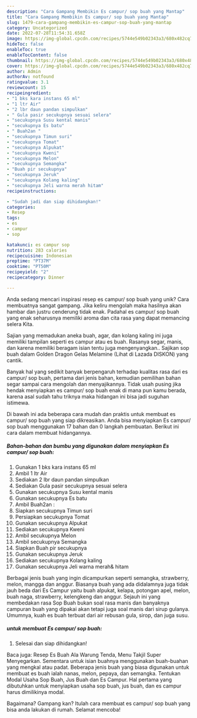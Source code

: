 ```yaml
---
description: "Cara Gampang Membikin Es campur/ sop buah yang Mantap"
title: "Cara Gampang Membikin Es campur/ sop buah yang Mantap"
slug: 1479-cara-gampang-membikin-es-campur-sop-buah-yang-mantap
category: Uncategorized
date: 2022-07-28T11:54:31.658Z
image: https://img-global.cpcdn.com/recipes/5744e549b02343a3/680x482cq70/es-campur-sop-buah-foto-resep-utama.jpg
hideToc: false
enableToc: true
enableTocContent: false
thumbnail: https://img-global.cpcdn.com/recipes/5744e549b02343a3/680x482cq70/es-campur-sop-buah-foto-resep-utama.jpg
cover: https://img-global.cpcdn.com/recipes/5744e549b02343a3/680x482cq70/es-campur-sop-buah-foto-resep-utama.jpg
author: Admin
authorAv: notfound
ratingvalue: 3.1
reviewcount: 15
recipeingredient:
- "1 bks kara instans 65 ml"
- "1 ltr Air"
- "2 lbr daun pandan simpulkan"
- " Gula pasir secukupnya sesuai selera"
- "secukupnya Susu kental manis"
- "secukupnya Es batu"
- " Buah2an "
- "secukupnya Timun suri"
- "secukupnya Tomat"
- "secukupnya Alpukat"
- "secukupnya Kweni"
- "secukupnya Melon"
- "secukupnya Semangka"
- "Buah pir secukupnya"
- "secukupnya Jeruk"
- "secukupnya Kolang kaling"
- "secukupnya Jeli warna merah hitam"
recipeinstructions:

- "Sudah jadi dan siap dihidangkan!"
categories:
- Resep
tags:
- es
- campur
- sop

katakunci: es campur sop 
nutrition: 283 calories
recipecuisine: Indonesian
preptime: "PT37M"
cooktime: "PT50M"
recipeyield: "2"
recipecategory: Dinner

---
```





Anda sedang mencari inspirasi resep es campur/ sop buah yang unik? Cara membuatnya sangat gampang. Jika keliru mengolah maka hasilnya akan hambar dan justru cenderung tidak enak. Padahal es campur/ sop buah yang enak seharusnya memiliki aroma dan cita rasa yang dapat memancing selera Kita.





Sajian yang memadukan aneka buah, agar, dan kolang kaling ini juga memiliki tampilan seperti es campur atau es buah. Rasanya segar, manis, dan karena memiliki beragam isian tentu juga mengenyangkan.. Sajikan sop buah dalam Golden Dragon Gelas Melamine (Lihat di Lazada DISKON) yang cantik.

Banyak hal yang sedikit banyak berpengaruh terhadap kualitas rasa dari es campur/ sop buah, pertama dari jenis bahan, kemudian pemilihan bahan segar sampai cara mengolah dan menyajikannya. Tidak usah pusing jika hendak menyiapkan es campur/ sop buah enak di mana pun kamu berada, karena asal sudah tahu triknya maka hidangan ini bisa jadi suguhan istimewa.






Di bawah ini ada beberapa cara mudah dan praktis untuk membuat es campur/ sop buah yang siap dikreasikan. Anda bisa menyiapkan Es campur/ sop buah menggunakan 17 bahan dan 0 langkah pembuatan. Berikut ini cara dalam membuat hidangannya.

<!--inarticleads1-->

##### Bahan-bahan dan bumbu yang digunakan dalam menyiapkan Es campur/ sop buah:

1. Gunakan 1 bks kara instans 65 ml
1. Ambil 1 ltr Air
1. Sediakan 2 lbr daun pandan simpulkan
1. Sediakan  Gula pasir secukupnya sesuai selera
1. Gunakan secukupnya Susu kental manis
1. Gunakan secukupnya Es batu
1. Ambil  Buah2an :
1. Siapkan secukupnya Timun suri
1. Persiapkan secukupnya Tomat
1. Gunakan secukupnya Alpukat
1. Sediakan secukupnya Kweni
1. Ambil secukupnya Melon
1. Ambil secukupnya Semangka
1. Siapkan Buah pir secukupnya
1. Gunakan secukupnya Jeruk
1. Sediakan secukupnya Kolang kaling
1. Gunakan secukupnya Jeli warna merah&amp; hitam


Berbagai jenis buah yang ingin dicampurkan seperti semangka, strawberry, melon, mangga dan anggur. Biasanya buah yang ada didalamnya juga tidak jauh beda dari Es Campur yaitu buah alpukat, kelapa, potongan apel, melon, buah naga, strawberry, kelengkeng dan anggur. Sejauh ini yang membedakan rasa Sop Buah bukan soal rasa manis dan banyaknya campuran buah yang dipakai akan tetapi juga soal manis dari sirup gulanya. Umumnya, kuah es buah terbuat dari air rebusan gula, sirop, dan juga susu. 

<!--inarticleads2-->

#####  untuk membuat Es campur/ sop buah:


1. Selesai dan siap dihidangkan!

Baca juga: Resep Es Buah Ala Warung Tenda, Menu Takjil Super Menyegarkan. Sementara untuk isian buahnya menggunakan buah-buahan yang mengkal atau padat. Beberapa jenis buah yang biasa digunakan untuk membuat es buah ialah nanas, melon, pepaya, dan semangka. Tentukan Modal Usaha Sop Buah, Jus Buah dan Es Campur. Hal pertama yang dibutuhkan untuk menyiapkan usaha sop buah, jus buah, dan es campur harus dimilikinya modal. 

Bagaimana? Gampang kan? Itulah cara membuat es campur/ sop buah yang bisa anda lakukan di rumah. Selamat mencoba!
